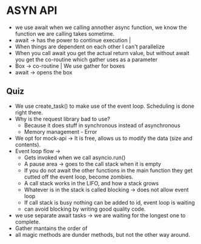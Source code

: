 # ASYN API
- we use await when we calling annother async function, we know the function we are calling takes sometime.
- await -> has the power to continue execution | 
- When things are dependent on each other I can't parallelize
- When you call await you get the actual return value, but without await you get the co-routine which gather uses as a parameter
- Box -> co-routine | We use gather for boxes
- await -> opens the box

## Quiz
- We use create_task() to make use of the event loop. Scheduling is done right there.
- Why is the request library bad to use?
    - Because it does stuff in synchronous instead of asynchronous
    - Memory management - Error
- We opt for mock-api -> It is free, allows us to modify the data (size and contents).
- Event loop flow -> 
    - Gets invoked when we call asyncio.run()
    - A pause area -> goes to the call stack when it is empty
    - If you do not await the other functions in the main function they get cutted off the event loop, become zombies.
    - A call stack works in the LIFO, and how a stack grows
    - Whatever is in the stack is called blocking -> does not allow event loop
    - If call stack is busy nothing can be added to id, event loop is waiting
    - can avoid blocking by writing good quality code.
- we use separate await tasks -> we are waiting for the longest one to complete.
- Gather mantains the order of 
- all magic methods are dunder methods, but not the other way around.
